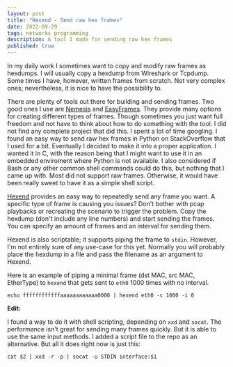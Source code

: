 ```yaml
---
layout: post
title: "Hexend - Send raw hex frames"
date: 2022-09-29
tags: networks programming
description: A tool I made for sending raw hex frames
published: true
---
```


In my daily work I sometimes want to copy and modify raw frames as hexdumps. I
will usually copy a hexdump from Wireshark or Tcpdump. Some times I have,
however, written frames from scratch. Not very complex ones; nevertheless, it
is nice to have the possibility to.

There are plenty of tools out there for building and sending frames. Two good
ones I use are [Nemesis](https://github.com/libnet/nemesis) and
[EasyFrames](https://github.com/microchip-ung/easyframes). They provide many
options for creating different types of frames. Though sometimes you just want
full freedom and not have to think about how to do something with the tool. I
did not find any complete project that did this. I spent a lot of time
googling. I found an easy way to send raw hex frames in Python on StackOverflow
that I used for a bit. Eventually I decided to make it into a proper
application. I wanted it in C, with the reason being that I might want to use
it in an embedded enviroment where Python is not available. I also considered
if Bash or any other common shell commands could do this, but nothing that I
came up with. Most did not support raw frames. Otherwise, it would have been
really sweet to have it as a simple shell script.

[Hexend](https://github.com/cappe987/hexend) provides an easy way to repeatedly
send any frame you want. A specific type of frame is causing you issues? Don't
bother with pcap playbacks or recreating the scenario to trigger the problem.
Copy the hexdump (don't include any line numbers) and start sending the frames.
You can specify an amount of frames and an interval for sending them.

Hexend is also scriptable; it supports piping the frame to `stdin`. However, I'm
not entirely sure of any use-case for this yet. Normally you will probably place
the hexdump in a file and pass the filename as an argument to Hexend.

Here is an example of piping a minimal frame (dst MAC, src MAC, EtherType) to
`hexend` that gets sent to `eth0` 1000 times with no interval. 
```
echo ffffffffffffaaaaaaaaaaaa0000 | hexend eth0 -c 1000 -i 0
```


**Edit:**

I found a way to do it with shell scripting, depending on `xxd` and `socat`.
The performance isn't great for sending many frames quickly. But it is able to
use the same input methods. I added a script file to the repo as an
alternative. But all it does right now is just this:
```
cat $2 | xxd -r -p | socat -u STDIN interface:$1
```
